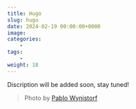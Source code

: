 ```yaml
---
title: Hugo
slug: hugo
date: 2024-02-19 00:00:00+0000
image: 
categories:
    - 
tags:
    - 
weight: 18
---
```

Discription will be added soon, stay tuned!

> Photo by [Pablo Wynistorf](https://www.pablo.one)
